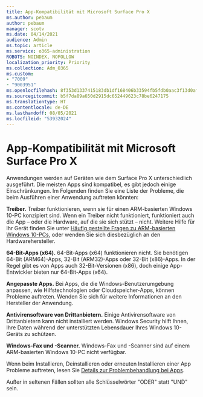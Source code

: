 ```yaml
---
title: App-Kompatibilität mit Microsoft Surface Pro X
ms.author: pebaum
author: pebaum
manager: scotv
ms.date: 04/14/2021
audience: Admin
ms.topic: article
ms.service: o365-administration
ROBOTS: NOINDEX, NOFOLLOW
localization_priority: Priority
ms.collection: Adm_O365
ms.custom:
- "7009"
- "9003951"
ms.openlocfilehash: 8f353d1337415183db1df168406b33594fb5fdb0aac3f13d0afe3e682fa6e3f3
ms.sourcegitcommit: b5f7da89a650d2915dc652449623c78be6247175
ms.translationtype: HT
ms.contentlocale: de-DE
ms.lasthandoff: 08/05/2021
ms.locfileid: "53932024"
---
```

# <a name="app-compatibility-with-microsoft-surface-pro-x"></a>App-Kompatibilität mit Microsoft Surface Pro X

Anwendungen werden auf Geräten wie dem Surface Pro X unterschiedlich ausgeführt. Die meisten Apps sind kompatibel, es gibt jedoch einige Einschränkungen. Im Folgenden finden Sie eine Liste der Probleme, die beim Ausführen einer Anwendung auftreten könnten: 

**Treiber.** Treiber funktionieren, wenn sie für einen ARM-basierten Windows 10-PC konzipiert sind. Wenn ein Treiber nicht funktioniert, funktioniert auch die App – oder die Hardware, auf die sie sich stützt – nicht. Weitere Hilfe für Ihr Gerät finden Sie unter [Häufig gestellte Fragen zu ARM-basierten Windows 10-PCs](https://support.microsoft.com/windows/windows-10-arm-based-pcs-faq-477f51df-2e3b-f68f-31b0-06f5e4f8ebb5), oder wenden Sie sich diesbezüglich an den Hardwarehersteller.

**64-Bit-Apps (x64).** 64-Bit-Apps (x64) funktionieren nicht. Sie benötigen 64-Bit (ARM64)-Apps, 32-Bit (ARM32)-Apps oder 32-Bit (x86)-Apps. In der Regel gibt es von Apps auch 32-Bit-Versionen (x86), doch einige App-Entwickler bieten nur 64-Bit-Apps (x64).

**Angepasste Apps.** Bei Apps, die die Windows-Benutzerumgebung anpassen, wie Hilfstechnologien oder Cloudspeicher-Apps, können Probleme auftreten. Wenden Sie sich für weitere Informationen an den Hersteller der Anwendung.

**Antivirensoftware von Drittanbietern.** Einige Antivirensoftware von Drittanbietern kann nicht installiert werden. Windows Security hilft Ihnen, Ihre Daten während der unterstützten Lebensdauer Ihres Windows 10-Geräts zu schützen.

**Windows-Fax und -Scanner.** Windows-Fax und -Scanner sind auf einem ARM-basierten Windows 10-PC nicht verfügbar.

Wenn beim Installieren, Deinstallieren oder erneuten Installieren einer App Probleme auftreten, lesen Sie [Details zur Problembehandlung bei Apps](https://docs.microsoft.com/troubleshoot/mem/intune/troubleshoot-app-install#app-troubleshooting-details).

Außer in seltenen Fällen sollten alle Schlüsselwörter "ODER" statt "UND" sein.